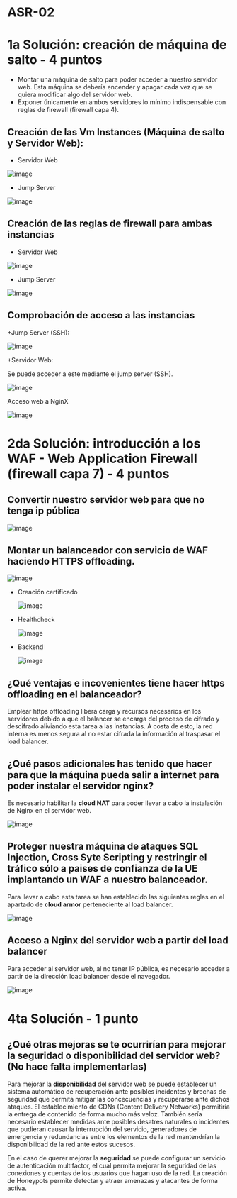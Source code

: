 # ASR-02

# 1a Solución: creación de máquina de salto - 4 puntos

+ Montar una máquina de salto para poder acceder a nuestro servidor web. Esta máquina se debería encender y apagar cada vez que se quiera modificar algo del servidor web.
+ Exponer únicamente en ambos servidores lo mínimo indispensable con reglas de firewall (firewall capa 4).

## Creación de las Vm Instances (Máquina de salto y Servidor Web):

+ Servidor Web

![image](https://github.com/IgnacioHernandezBas/ASR/assets/91118338/e2e3a637-970d-4997-852a-9e0b874da864)


+ Jump Server
  
![image](https://github.com/IgnacioHernandezBas/ASR/assets/91118338/65a1d845-7a4f-48ed-a97b-2840c8ad6adf)


## Creación de las reglas de firewall para ambas instancias

+ Servidor Web
  
![image](https://github.com/IgnacioHernandezBas/ASR/assets/91118338/f4acc4e4-6dab-4c7c-b891-732eeec0e909)



+ Jump Server
  
![image](https://github.com/IgnacioHernandezBas/ASR/assets/91118338/1df93d91-4f0f-45b7-9611-6baf5ebd31dd)

## Comprobación de acceso a las instancias

+Jump Server (SSH):

![image](https://github.com/IgnacioHernandezBas/ASR/assets/91118338/dabdd1f5-528c-4f3b-a7bc-82e645f311f0)


+Servidor Web: 

Se puede acceder a este mediante el jump server (SSH).

![image](https://github.com/IgnacioHernandezBas/ASR/assets/91118338/df6ddaea-5da7-47a6-b016-58c92eb3ac02)

Acceso web a NginX

![image](https://github.com/IgnacioHernandezBas/ASR/assets/91118338/a0fd8a1f-a1af-4040-9afd-624e7f909778)




# 2da Solución: introducción a los WAF - Web Application Firewall (firewall capa 7) - 4 puntos

## Convertir nuestro servidor web para que no tenga ip pública

  ![image](https://github.com/IgnacioHernandezBas/ASR/assets/91118338/8c3656b5-cbf9-4ddb-863d-0215378a74ef)


## Montar un balanceador con servicio de WAF haciendo HTTPS offloading.

  ![image](https://github.com/IgnacioHernandezBas/ASR/assets/91118338/062c47b9-0324-4809-873e-e6c16f4d54c6)

  + Creación certificado

    ![image](https://github.com/IgnacioHernandezBas/ASR/assets/91118338/c9426edb-df9a-4eeb-b8a3-85fa2f4b1b07)


  + Healthcheck

    ![image](https://github.com/IgnacioHernandezBas/ASR/assets/91118338/ccac88b0-4561-448d-9fdd-8442da1a7fd4)

  + Backend

    ![image](https://github.com/IgnacioHernandezBas/ASR/assets/91118338/9ae23729-e352-439d-a526-ede8e97d7fd4)



    

  

## ¿Qué ventajas e incovenientes tiene hacer https offloading en el balanceador?

Emplear https offloading libera carga y recursos necesarios en los servidores debido a que el balancer se encarga del proceso de cifrado y descifrado aliviando esta tarea a las instancias. A costa de esto, la red interna es menos segura al no estar cifrada la información al traspasar el load balancer. 


## ¿Qué pasos adicionales has tenido que hacer para que la máquina pueda salir a internet para poder instalar el servidor nginx?

Es necesario habilitar la **cloud NAT** para poder llevar a cabo la instalación de Nginx en el servidor web.

![image](https://github.com/IgnacioHernandezBas/ASR/assets/91118338/77568845-2d56-4f31-b558-84480c3ef36c)


## Proteger nuestra máquina de ataques SQL Injection, Cross Syte Scripting y restringir el tráfico sólo a paises de confianza de la UE implantando un WAF a nuestro balanceador.

Para llevar a cabo esta tarea se han establecido las siguientes reglas en el apartado de **cloud armor** perteneciente al load balancer.

![image](https://github.com/IgnacioHernandezBas/ASR/assets/91118338/cbbb8552-63b9-4119-afc2-f77dfd8001e0)

## Acceso a Nginx del servidor web a partir del load balancer

Para acceder al servidor web, al no tener IP pública, es necesario acceder a partir de la dirección load balancer desde el navegador.

![image](https://github.com/IgnacioHernandezBas/ASR/assets/91118338/e8c5a2e9-edda-4c65-85cd-50eda3644a97)



# 4ta Solución - 1 punto

## ¿Qué otras mejoras se te ocurrirían para mejorar la seguridad o disponibilidad del servidor web? (No hace falta implementarlas)


Para mejorar la **disponibilidad** del servidor web se puede establecer un sistema automático de recuperación ante posibles incidentes y brechas de seguridad que permita mitigar las concecuencias y recuperarse ante dichos ataques. El establecimiento de CDNs (Content Delivery Networks) permitiría la entrega de contenido de forma mucho más veloz. También sería necesario establecer medidas ante posibles desatres naturales o incidentes que pudieran causar la interrupción del servicio, generadores de emergencia y redundancias entre los elementos de la red mantendrían la disponibilidad de la red ante estos sucesos.

En el caso de querer mejorar la **seguridad** se puede configurar un servicio de autenticación multifactor, el cual permita mejorar la seguridad de las conexiones y cuentas de los usuarios que hagan uso de la red. La creación de Honeypots permite detectar y atraer amenazas y atacantes de forma activa.











